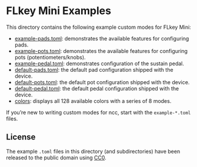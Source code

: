 FLkey Mini Examples
===================

This directory contains the following example custom modes for FLkey Mini:

* [example-pads.toml]: demonstrates the available features for configuring
  pads.
* [example-pots.toml]: demonstrates the available features for configuring pots
  (potentiometers/knobs).
* [example-pedal.toml]: demonstrates configuration of the sustain pedal.
* [default-pads.toml]: the default pad configuration shipped with the device.
* [default-pots.toml]: the default pot configuration shipped with the device.
* [default-pedal.toml]: the default pedal configuration shipped with the
  device.
* [colors]: displays all 128 available colors with a series of 8 modes.

If you’re new to writing custom modes for ncc, start with the `example-*.toml`
files.

[example-pads.toml]: example-pads.toml
[example-pots.toml]: example-pots.toml
[example-pedal.toml]: example-pedal.toml
[default-pads.toml]: default-pads.toml
[default-pots.toml]: default-pots.toml
[default-pedal.toml]: default-pedal.toml
[colors]: colors/

License
-------

The example `.toml` files in this directory (and subdirectories) have been
released to the public domain using [CC0].

[CC0]: https://creativecommons.org/publicdomain/zero/1.0/

